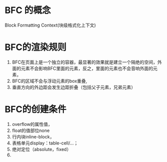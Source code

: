 # BFC 的概念
  Block Formatting Context(块级格式化上下文)

# BFC的渲染规则
  1. BFC在页面上是一个独立的容器，最显著的效果就是建立一个隔绝的空间，外面的元素不会影响BFC里面的元素，反之，里面的元素也不会音响外面的元素，
  2. BFC的区域不会与浮动元素的box重叠,
  3. 垂直方向的外边距会发生边距折叠（包括父子元素，兄弟元素）


# BFC的创建条件
1. overflow的属性值，
2. float的值部位none
3. 行内块inline-block，
4. 表格单元display：table-cell/...；
5. 绝对定位（absolute，fixed）
6. 